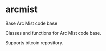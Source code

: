 # arcmist
Base Arc Mist code base

Classes and functions for Arc Mist code base.

Supports bitcoin repository.
